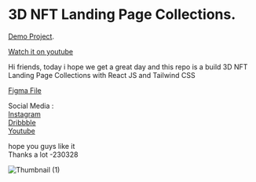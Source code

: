 # 3D NFT Landing Page Collections.

[Demo Project](https://3d-nft.netlify.app/).

[Watch it on youtube](https://youtu.be/Oe7MWQ0-kfA)

Hi friends, today i hope we get a great day and this repo is a build 3D NFT Landing Page Collections with React JS and Tailwind CSS

[Figma File](https://www.figma.com/community/file/1121655354645544040)

Social Media : \
[Instagram](https://www.instagram.com/bedddev/) \
[Dribbble](https://dribbble.com/bedddev) \
[Youtube](https://www.youtube.com/channel/UC_XQkWu_EPqam4vHdvh058A)

hope you guys like it\
Thanks a lot -230328

![Thumbnail (1)](https://user-images.githubusercontent.com/78606852/175220220-10d433dc-a6cc-4380-a827-0a9da1bbfe74.png)
